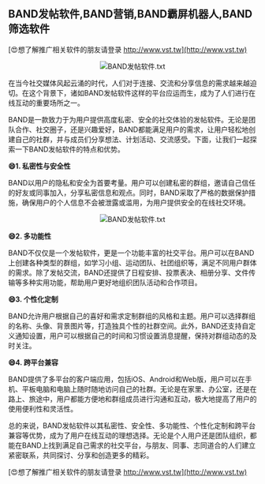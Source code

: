 ## **BAND发帖软件,BAND营销,BAND霸屏机器人,BAND筛选软件**

[😍想了解推广相关软件的朋友请登录 http://www.vst.tw](http://www.vst.tw)

 <center><img src="https://vst.tw/MP4/tuiguang/png/7.png" alt="BAND发帖软件.txt"></center>

在当今社交媒体风起云涌的时代，人们对于连接、交流和分享信息的需求越来越迫切。在这个背景下，诸如BAND发帖软件这样的平台应运而生，成为了人们进行在线互动的重要场所之一。

BAND是一款致力于为用户提供高度私密、安全的社交体验的发帖软件。无论是团队合作、社交圈子，还是兴趣爱好，BAND都能满足用户的需求，让用户轻松地创建自己的社群，并与成员们分享想法、计划活动、交流感受。下面，让我们一起探索一下BAND发帖软件的特点和优势。

**😄1. 私密性与安全性**

BAND以用户的隐私和安全为首要考量。用户可以创建私密的群组，邀请自己信任的好友或同事加入，分享私密信息和观点。同时，BAND采取了严格的数据保护措施，确保用户的个人信息不会被泄露或滥用，为用户提供安全的在线社交环境。

 <center><img src="https://vst.tw/MP4/tuiguang/png/2.png" alt="BAND发帖软件.txt"></center>

**😄2. 多功能性**

BAND不仅仅是一个发帖软件，更是一个功能丰富的社交平台。用户可以在BAND上创建各种类型的群组，如学习小组、运动团队、社团组织等，满足不同用户群体的需求。除了发帖交流，BAND还提供了日程安排、投票表决、相册分享、文件传输等多种实用功能，帮助用户更好地组织团队活动和合作项目。

**😄3. 个性化定制**

BAND允许用户根据自己的喜好和需求定制群组的风格和主题。用户可以选择群组的名称、头像、背景图片等，打造独具个性的社群空间。此外，BAND还支持自定义通知设置，用户可以根据自己的时间和习惯设置消息提醒，保持对群组动态的及时关注。

**😄4. 跨平台兼容**

BAND提供了多平台的客户端应用，包括iOS、Android和Web版，用户可以在手机、平板电脑和电脑上随时随地访问自己的社群。无论是在家里、办公室，还是在路上、旅途中，用户都能方便地和群组成员进行沟通和互动，极大地提高了用户的使用便利性和灵活性。

总的来说，BAND发帖软件以其私密性、安全性、多功能性、个性化定制和跨平台兼容等优势，成为了用户在线互动的理想选择。无论是个人用户还是团队组织，都能在BAND上找到满足自己需求的社交平台，与朋友、同事、志同道合的人们建立紧密联系，共同探讨、分享和创造更多的精彩。

[😍想了解推广相关软件的朋友请登录 http://www.vst.tw](http://www.vst.tw)



